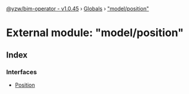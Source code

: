 [@yzw/bim-operator - v1.0.45](../README.md) › [Globals](../globals.md) › ["model/position"](_model_position_.md)

# External module: "model/position"

## Index

### Interfaces

* [Position](../interfaces/_model_position_.position.md)
